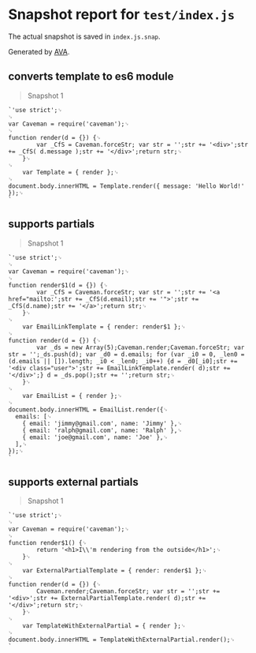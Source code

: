# Snapshot report for `test/index.js`

The actual snapshot is saved in `index.js.snap`.

Generated by [AVA](https://avajs.dev).

## converts template to es6 module

> Snapshot 1

    `'use strict';␊
    ␊
    var Caveman = require('caveman');␊
    ␊
    function render(d = {}) {␊
            var _CfS = Caveman.forceStr; var str = '';str += '<div>';str += _CfS( d.message );str += '</div>';return str;␊
        }␊
    ␊
        var Template = { render };␊
    ␊
    document.body.innerHTML = Template.render({ message: 'Hello World!' });␊
    `

## supports partials

> Snapshot 1

    `'use strict';␊
    ␊
    var Caveman = require('caveman');␊
    ␊
    function render$1(d = {}) {␊
            var _CfS = Caveman.forceStr; var str = '';str += '<a href="mailto:';str += _CfS(d.email);str += '">';str += _CfS(d.name);str += '</a>';return str;␊
        }␊
    ␊
        var EmailLinkTemplate = { render: render$1 };␊
    ␊
    function render(d = {}) {␊
            var _ds = new Array(5);Caveman.render;Caveman.forceStr; var str = '';_ds.push(d); var _d0 = d.emails; for (var _i0 = 0, _len0 = (d.emails || []).length; _i0 < _len0; _i0++) {d = _d0[_i0];str += '<div class="user">';str += EmailLinkTemplate.render( d);str += '</div>';} d = _ds.pop();str += '';return str;␊
        }␊
    ␊
        var EmailList = { render };␊
    ␊
    document.body.innerHTML = EmailList.render({␊
      emails: [␊
        { email: 'jimmy@gmail.com', name: 'Jimmy' },␊
        { email: 'ralph@gmail.com', name: 'Ralph' },␊
        { email: 'joe@gmail.com', name: 'Joe' },␊
      ],␊
    });␊
    `

## supports external partials

> Snapshot 1

    `'use strict';␊
    ␊
    var Caveman = require('caveman');␊
    ␊
    function render$1() {␊
            return '<h1>I\\'m rendering from the outside</h1>';␊
        }␊
    ␊
        var ExternalPartialTemplate = { render: render$1 };␊
    ␊
    function render(d = {}) {␊
            Caveman.render;Caveman.forceStr; var str = '';str += '<div>';str += ExternalPartialTemplate.render( d);str += '</div>';return str;␊
        }␊
    ␊
        var TemplateWithExternalPartial = { render };␊
    ␊
    document.body.innerHTML = TemplateWithExternalPartial.render();␊
    `
